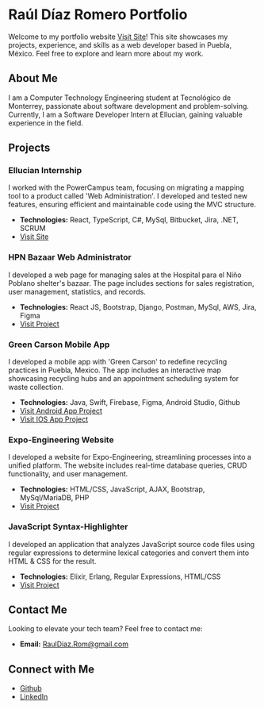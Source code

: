 # Raúl Díaz Romero Portfolio

Welcome to my portfolio website [Visit Site](https://rauldiazr.github.io/portfolio/)! This site showcases my projects, experience, and skills as a web developer based in Puebla, México. Feel free to explore and learn more about my work.

## About Me

I am a Computer Technology Engineering student at Tecnológico de Monterrey, passionate about software development and problem-solving. Currently, I am a Software Developer Intern at Ellucian, gaining valuable experience in the field.

## Projects

### Ellucian Internship

I worked with the PowerCampus team, focusing on migrating a mapping tool to a product called 'Web Administration'. I developed and tested new features, ensuring efficient and maintainable code using the MVC structure.

- **Technologies:** React, TypeScript, C#, MySql, Bitbucket, Jira, .NET, SCRUM
- [Visit Site](https://www.ellucian.com/)

### HPN Bazaar Web Administrator

I developed a web page for managing sales at the Hospital para el Niño Poblano shelter's bazaar. The page includes sections for sales registration, user management, statistics, and records.

- **Technologies:** React JS, Bootstrap, Django, Postman, MySql, AWS, Jira, Figma
- [Visit Project](https://github.com/ErwinPo/BazarAdmin)

### Green Carson Mobile App

I developed a mobile app with 'Green Carson' to redefine recycling practices in Puebla, Mexico. The app includes an interactive map showcasing recycling hubs and an appointment scheduling system for waste collection.

- **Technologies:** Java, Swift, Firebase, Figma, Android Studio, Github
- [Visit Android App Project](https://github.com/RaulDiazR/ReciclaApp_Android)
- [Visit IOS App Project](https://github.com/DanAcoVaz/PueblaReecicla)

### Expo-Engineering Website

I developed a website for Expo-Engineering, streamlining processes into a unified platform. The website includes real-time database queries, CRUD functionality, and user management.

- **Technologies:** HTML/CSS, JavaScript, AJAX, Bootstrap, MySql/MariaDB, PHP
- [Visit Project](https://github.com/RogerHdzC/TC2005B)

### JavaScript Syntax-Highlighter

I developed an application that analyzes JavaScript source code files using regular expressions to determine lexical categories and convert them into HTML & CSS for the result.

- **Technologies:** Elixir, Erlang, Regular Expressions, HTML/CSS
- [Visit Project](https://github.com/RaulDiazR/Syntax-highlighter)

## Contact Me

Looking to elevate your tech team? Feel free to contact me:

- **Email:** [RaulDiaz.Rom@gmail.com](mailto:RaulDiaz.Rom@gmail.com)

## Connect with Me

- [Github](https://github.com/RaulDiazR)
- [LinkedIn](https://www.linkedin.com/in/raul-dir/)
